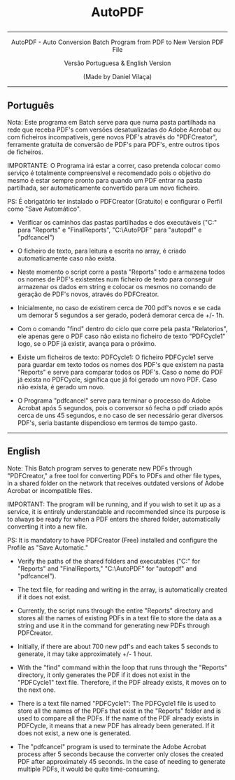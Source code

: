 # <p align="center">AutoPDF</p>
---

<p align="center"> AutoPDF - Auto Conversion Batch Program from PDF to New Version PDF File</p>   
<p align="center">Versão Portuguesa & English Version</p>	
<p align="center">(Made by Daniel Vilaça)</p>			      

---

<h2>Português</h2>


Nota:
Este programa em Batch serve para que numa pasta partilhada na rede que receba PDF's com versões desatualizadas 
do Adobe Acrobat ou com ficheiros incompativeis, gere novos PDF's através do "PDFCreator", ferramente gratuita 
de conversão de PDF's para PDF's, entre outros tipos de ficheiros.

IMPORTANTE: O Programa irá estar a correr, caso pretenda colocar como serviço é totalmente compreensível e 
recomendado pois o objetivo do mesmo é estar sempre pronto para quando um PDF entrar na pasta partilhada, 
ser automaticamente convertido para um novo ficheiro.

PS: É obrigatório ter instalado o PDFCreator (Gratuito) e configurar o Perfil como "Save Automático".




- Verificar os caminhos das pastas partilhadas e dos executáveis ("C:\" para "Reports" e "FinalReports", 
"C:\AutoPDF" para "autopdf" e "pdfcancel")

- O ficheiro de texto, para leitura e escrita no array, é criado automaticamente caso não exista.

- Neste momento o script corre a pasta "Reports" todo e armazena todos os nomes de PDF's 
existentes num ficheiro de texto para conseguir armazenar os dados em string e colocar os mesmos no comando de 
geração de PDF's novos, através do PDFCreator.

- Inicialmente, no caso de existirem cerca de 700 pdf's novos e se cada um demorar 5 segundos a ser gerado,
poderá demorar cerca de +/- 1h.

- Com o comando "find" dentro do ciclo que corre pela pasta "Relatorios", ele apenas gere o PDF caso 
não exista no ficheiro de texto "PDFCycle1" logo, se o PDF já existir, avança para o próximo.

- Existe um ficheiros de texto: PDFCycle1:
O ficheiro PDFCycle1 serve para guardar em texto todos os nomes dos PDF's que existem na pasta "Reports" e 
serve para comparar todos os PDF's. Caso o nome do PDF já exista no PDFCycle, significa que já foi gerado um 
novo PDF. Caso não exista, é gerado um novo.

- O Programa "pdfcancel" serve para terminar o processo do Adobe Acrobat após 5 segundos, pois o conversor só fecha 
o pdf criado após cerca de uns 45 segundos, e no caso de ser necessário gerar diversos PDF's, seria bastante 
dispendioso em termos de tempo gasto.

---

<h2>English</h2>


Note:
This Batch program serves to generate new PDFs through "PDFCreator," a free tool for converting PDFs to PDFs and 
other file types, in a shared folder on the network that receives outdated versions of Adobe Acrobat or 
incompatible files.

IMPORTANT: The program will be running, and if you wish to set it up as a service, it is entirely understandable 
and recommended since its purpose is to always be ready for when a PDF enters the shared folder, automatically 
converting it into a new file.

PS: It is mandatory to have PDFCreator (Free) installed and configure the Profile as "Save Automatic."




- Verify the paths of the shared folders and executables ("C:" for "Reports" and "FinalReports," "C:\AutoPDF" for 
"autopdf" and "pdfcancel").

- The text file, for reading and writing in the array, is automatically created if it does not exist.

- Currently, the script runs through the entire "Reports" directory and stores all the names of existing PDFs in a 
text file to store the data as a string and use it in the command for generating new PDFs through PDFCreator.

- Initially, if there are about 700 new pdf's and each takes 5 seconds to generate, it may take approximately 
+/- 1 hour.

- With the "find" command within the loop that runs through the "Reports" directory, it only generates the PDF if 
it does not exist in the "PDFCycle1" text file. Therefore, if the PDF already exists, it moves on to the next one.

- There is a text file named "PDFCycle1":
The PDFCycle1 file is used to store all the names of the PDFs that exist in the "Reports" folder and is used to 
compare all the PDFs. If the name of the PDF already exists in PDFCycle, it means that a new PDF has already been 
generated. If it does not exist, a new one is generated.

- The "pdfcancel" program is used to terminate the Adobe Acrobat process after 5 seconds because the converter only 
closes the created PDF after approximately 45 seconds. In the case of needing to generate multiple PDFs, it would 
be quite time-consuming.
